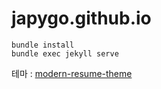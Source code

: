 # japygo.github.io

```
bundle install
bundle exec jekyll serve
```

테마 : [modern-resume-theme](https://github.com/sproogen/modern-resume-theme)

